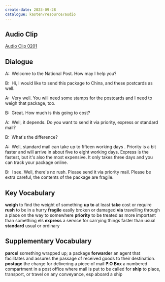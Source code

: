 ```yaml
---
create-date: 2023-09-28
catalogue: kasten/resource/audio
---
```


## Audio Clip
[Audio Clip 0201](https://archive.org/download/englishpod_all/englishpod_0201dg.mp3)

## Dialogue
A:  Welcome to the National Post. How may I help you? 

B:  Hi, I would like to send this package to China, and these postcards as well. 

A:  Very well. You will need some stamps for the postcards and I need to weigh that package, too. 

B:  Great. How much is this going to cost? 

A:  Well, it depends. Do you want to send it via priority, express or standard mail? 

B:  What's the difference? 

A:  Well, standard mail can take up to fifteen working days . Priority is a bit faster and will arrive in about five to eight working days. Express is the fastest, but it's also the most expensive. It only takes three days and you can track your package online. 

B:  I see. Well, there's no rush. Please send it via priority mail. Please be extra careful, the contents of the package are fragile. 

## Key Vocabulary
**weigh**         to find the weight of something
**up to**         at least
**take**          cost or require
**rush**          to be in a hurry
**fragile**       easily broken or damaged
**via**           travelling through a place on the way to somewhere
**priority**      to be treated as more important than something els
**express**       a service for carrying things faster than usual
**standard**      usual or ordinary

## Supplementary Vocabulary
**parcel**         something wrapped up; a package
**forwarder**      an agent that facilitates and assures the passage of received goods to their destination.
**postage**        the charge for delivering a piece of mail
**P.O Box**        a numbered compartment in a post office where mail is put to be called for
**ship**           to place, transport, or travel on any conveyance, esp aboard a ship
